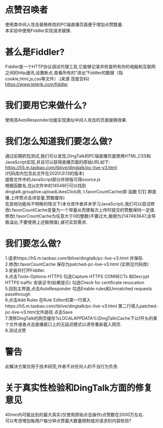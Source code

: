 # 点赞召唤者  
使用类中间人攻击替换修改的PC端直播页面便于增加点赞数量.  
本实验中使用Fiddler实现请求替换.  
# 甚么是Fiddler?
Fiddler是一个HTTP协议调试代理工具,它能够记录并检查所有你的电脑和互联网之间的http通讯,设置断点,查看所有的“进出”Fiddler的数据（指cookie,html,js,css等文件）.(来源 百度百科)  
https://www.telerik.com/fiddler  
# 我们要用它来做什么?  
使用其AutoResponder功能实现类似中间人攻击的页面替换效果.  
# 我们怎么知道我们要怎么做?  
通过前期抓包测试,我们可以发现,DingTalk的PC端直播页面使用HTML,CSS和JavaScript实现,并且可以获得直播页面的原始URL如下:  
https://h5.m.taobao.com/tblive/dingtalk/pc-live-v3.html  
(代码库内包含此文件在2020\3\13的版本)  
提取文件中的JavaScript部分并排版可得source.js  
根据函数名,在js文件中的14548行可以找到dingtalk.grouplive.uploadLikesClick(B, t.favorCountCache)即 函数 钉钉.群直播.上传赞点击(B变量,赞数缓存)  
在其他功能尚不明晰的情况下(本仓库作者并未学习JavaScript),我们可以尝试修改t.favorCountCache变量为一个常量从而使每次上传时提交的赞数保持一定值.  
修改t.favorCountCache为任意大于0的整数(不要过大,极限为2147483647,会导致溢出,不要使用上述极限值),或可实现需求.  
# 我们要怎么做?  
1.请求https://h5.m.taobao.com/tblive/dingtalk/pc-live-v3.html 并保存.  
2.修改t.favorCountCache 保存为patched-pc-live-v3.html (实例见代码库)  
3.安装并打开Fiddler.  
4.点击Tools-Options-HTTPS 勾选Capture HTTPS CONNECTs 和Decrypt HTTPS traffic 安装证书(如果提示) 勾选Check for certificate revocation  
5.回到主界面,点击AutoResponder 勾选Enable rules和Unmatched requests passthrough  
6.点击Add Rules 在Rule Editor的第一行填入https://h5.m.taobao.com/tblive/dingtalk/pc-live-v3.html 第二行填入patched-pc-live-v3.html文件路径 点击Save  
7.清除DingTalk的网页缓存%LOCALAPPDATA%\DingTalk\Cache下以f开头的某个文件或者点击直播窗口上的无延迟模式以诱导重新载入网页.  
8.测试点赞  
# 警告  
此解决方案仅用于技术研究,作者不对任何人的不当行为负责.  
# 关于真实性检验和DingTalk方面的修复意见  
40min内可能达到的最大真实(仅使用原始点击操作)点赞数在2000万左右.  
可以考虑增加每用户每分钟点赞最大数量限制或对请求的内容校验?  